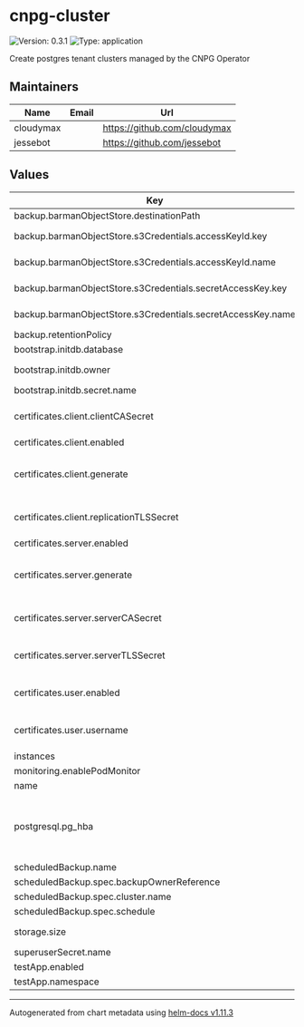 # cnpg-cluster

![Version: 0.3.1](https://img.shields.io/badge/Version-0.3.1-informational?style=flat-square) ![Type: application](https://img.shields.io/badge/Type-application-informational?style=flat-square)

Create postgres tenant clusters managed by the CNPG Operator

## Maintainers

| Name | Email | Url |
| ---- | ------ | --- |
| cloudymax |  | <https://github.com/cloudymax> |
| jessebot |  | <https://github.com/jessebot> |

## Values

| Key | Type | Default | Description |
|-----|------|---------|-------------|
| backup.barmanObjectStore.destinationPath | string | `"backups"` |  |
| backup.barmanObjectStore.s3Credentials.accessKeyId.key | string | `"ACCESS_KEY_ID"` | key in Kubernetes Secret to use for S3 access key ID |
| backup.barmanObjectStore.s3Credentials.accessKeyId.name | string | `"aws-creds"` | existing Kubernetes Secret to use for S3 access key ID |
| backup.barmanObjectStore.s3Credentials.secretAccessKey.key | string | `"ACCESS_SECRET_KEY"` | key in Kubernetes Secret to use for S3 secret key |
| backup.barmanObjectStore.s3Credentials.secretAccessKey.name | string | `"aws-creds"` | existing Kubernetes Secret to use for S3 secret key |
| backup.retentionPolicy | string | `"30d"` | how long to keep backups for |
| bootstrap.initdb.database | string | `"app"` | initial database to create |
| bootstrap.initdb.owner | string | `"app"` | owner of the initial database that is created above |
| bootstrap.initdb.secret.name | string | `"app-secret"` |  |
| certificates.client.clientCASecret | string | `""` | name of existing Kubernetes Secret for the postgresql client Certificate Authority cert, ignored if certificates.generate is true |
| certificates.client.enabled | bool | `false` | enable using client certificates |
| certificates.client.generate | bool | `false` | generate client certs using cert-manager. if true the following are ignored: certificates.clientCASecret, certificates.replicationTLSSecret |
| certificates.client.replicationTLSSecret | string | `""` | name of existing Kubernetes Secret for the postgresql replication TLS cert ignored if certificates.generate is true |
| certificates.server.enabled | bool | `false` | enable using server certificates |
| certificates.server.generate | bool | `false` | generate server certs using cert-manager. if true the following are ignored: certificates.serverTLSSecret, certificates.serverCASecret |
| certificates.server.serverCASecret | string | `""` | name of existing Kubernetes Secret for the postgresql server Certificate Authority cert, ignored if certificates.generate is true |
| certificates.server.serverTLSSecret | string | `""` | name of existing Kubernetes Secret for the postgresql server TLS cert, ignored if certificates.generate is true |
| certificates.user.enabled | bool | `false` | create a certificate for a user to connect to postgres using CertManager requires server and client certificate generation enabled |
| certificates.user.username | string | `"app"` | name of the user to create a cert for, eg: the DbOwner specified earlier. This data populated into the commonName field of the certificate. |
| instances | int | `3` |  |
| monitoring.enablePodMonitor | bool | `false` | enable monitoring via Prometheus |
| name | string | `"cnpg"` |  |
| postgresql.pg_hba | list | `["hostnossl all all 0.0.0.0/0 reject","hostssl all all 0.0.0.0/0 cert clientcert=verify-full"]` | records for the pg_hba.conf file. ref: https://www.postgresql.org/docs/current/auth-pg-hba-conf.html |
| scheduledBackup.name | string | `"example-backup"` | name to use for your scheduled backup job |
| scheduledBackup.spec.backupOwnerReference | string | `"self"` |  |
| scheduledBackup.spec.cluster.name | string | `"pg-backup"` |  |
| scheduledBackup.spec.schedule | string | `"0 0 0 * * *"` | crontab style schedule to run the backups |
| storage.size | string | `"1Gi"` | how much storage to allocate to the postgresql cluster |
| superuserSecret.name | string | `"superuser-secret"` |  |
| testApp.enabled | bool | `false` |  |
| testApp.namespace | string | `"default"` |  |

----------------------------------------------
Autogenerated from chart metadata using [helm-docs v1.11.3](https://github.com/norwoodj/helm-docs/releases/v1.11.3)
